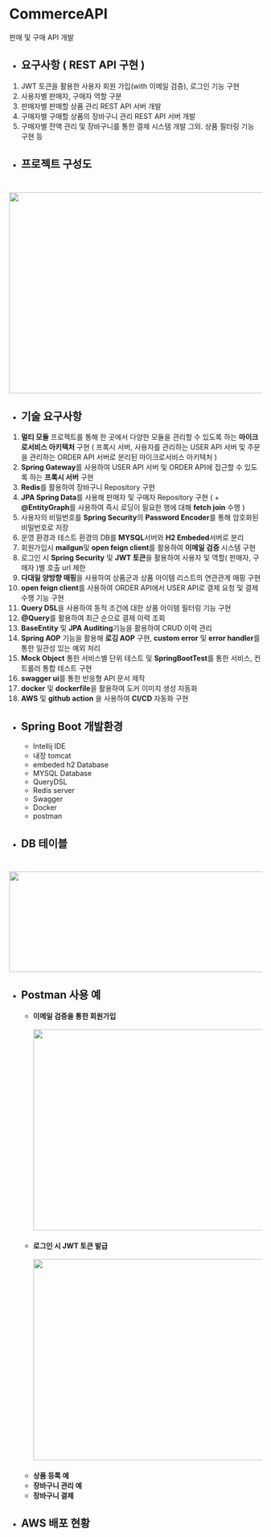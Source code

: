 # CommerceAPI
판매 및 구매 API 개발

- ## 요구사항 ( REST API 구현 )
1. JWT 토큰을 활용한 사용자 회원 가입(with 이메일 검증), 로그인 기능 구현
3. 사용자별 판매자, 구매자 역할 구분
4. 판매자별 판매할 상품 관리 REST API 서버 개발
5. 구매자별 구매할 상품의 장바구니 관리 REST API 서버 개발
6. 구매자별 잔액 관리 및 장바구니를 통한 결제 시스템 개발
그외. 상품 필터링 기능 구현 등

* ## 프로젝트 구성도 <br> <br>
<img src = "/proj_structure.png" width="800" height="400">

- ## 기술 요구사항
1. **멀티 모듈** 프로젝트를 통해 한 곳에서 다양한 모듈을 관리할 수 있도록 하는 **마이크로서비스 아키텍처** 구현
( 프록시 서버, 사용자를 관리하는 USER API 서버 및 주문을 관리하는 ORDER API 서버로 분리된 마이크로서비스 아키텍처 )
2. **Spring Gateway**를 사용하여 USER API 서버 및 ORDER API에 접근할 수 있도록 하는 **프록시 서버** 구현
3. **Redis**를 활용하여 장바구니 Repository 구현
4. **JPA Spring Data**를 사용해 판매자 및 구매자 Repository 구현
( + **@EntityGraph**를 사용하여 즉시 로딩이 필요한 행에 대해 **fetch join** 수행 )
5. 사용자의 비밀번호를 **Spring Security**의 **Password Encoder**를 통해 암호화된 비밀번호로 저장
6. 운영 환경과 테스트 환경의 DB를 **MYSQL**서버와 **H2 Embeded**서버로 분리
7. 회원가입시 **mailgun**및 **open feign client**를 활용하여 **이메일 검증** 시스템 구현
8. 로그인 시 **Spring Security** 및 **JWT 토큰**을 활용하여 사용자 및 역할( 판매자, 구매자 )별 호출 url 제한
9. **다대일 양방향 매핑**을 사용하여 상품군과 상품 아이템 리스트의 연관관계 매핑 구현
10. **open feign client**를 사용하여 ORDER API에서 USER API로 결제 요청 및 결제 수행 기능 구현
11. **Query DSL**을 사용하여 동적 조건에 대한 상품 아이템 필터링 기능 구현
12. **@Query**를 활용하여 최근 순으로 결제 이력 조회
13. **BaseEntity** 및 **JPA Auditing**기능을 활용하여 CRUD 이력 관리
14. **Spring AOP** 기능을 활용해 **로깅 AOP** 구현, **custom error** 및 **error handler**를 통한 일관성 있는 예외 처리
15. **Mock Object** 통한 서비스별 단위 테스트 및 **SpringBootTest**를 통한 서비스, 컨트롤러 통합 테스트 구현
16. **swagger ui**를 통한 반응형 API 문서 제작
17. **docker** 및 **dockerfile**을 활용하여 도커 이미지 생성 자동화
18. **AWS** 및 **github action** 을 사용하여 **CI/CD** 자동화 구현

* ## Spring Boot 개발환경
  * Intellij IDE
  * 내장 tomcat
  * embeded h2 Database
  * MYSQL Database
  * QueryDSL
  * Redis server
  * Swagger
  * Docker
  * postman

* ## DB 테이블 <br> <br>
<img src = "/db_cap.png" width="600" height="200">

* ## Postman 사용 예
  * **이메일 검증을 통한 회원가입** <br> <br>
  <img src = "./postman_cap1(reqForReview).png" width="500" height="400"> <br> <br>
  * **로그인 시 JWT 토큰 발급** <br> <br>
  <img src = "./postman_cap2(getReview).png" width="500" height="400"> <br> <br>
  * **상품 등록 예**
  * **장바구니 관리 예**
  * **장바구니 결제**
    
* ## AWS 배포 현황
